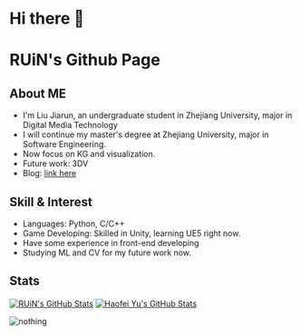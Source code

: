 # Hi there 👋
# RUiN's Github Page

## About ME

- I'm Liu Jiarun, an undergraduate student in Zhejiang University, major in Digital Media Technology
- I will continue my master's degree at Zhejiang University, major in Software Engineering.
- Now focus on KG and visualization.
- Future work: 3DV
- Blog: [link here](http://www.ruin.net.cn)



## Skill & Interest

- Languages: Python, C/C++
- Game Developing: Skilled in Unity, learning UE5 right now.
- Have some experience in front-end developing
- Studying ML and CV for my future work now.



## Stats

<a href="https://github.com/RUiN-jiarun/RUiN-jiarun">
  <img align="center" src="https://github-readme-stats.vercel.app/api/top-langs/?username=RUiN-jiarun&layout=compact&hide=html,css,less,javascript" alt="RUiN's GitHub Stats" /></a>

<a href="https://github.com/RUiN-jiarun">
  <img align="center" src="https://github-readme-stats.vercel.app/api?username=RUiN-jiarun&show_icons=true&line_height=27&count_private=true&title_color=6aa6f8" alt="Haofei Yu's GitHub Stats" /></a>

![nothing](https://visitor-badge.laobi.icu/badge?page_id=RUiN-jiarun)


